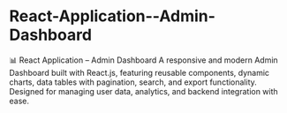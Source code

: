 # React-Application--Admin-Dashboard
📊 React Application – Admin Dashboard A responsive and modern Admin Dashboard built with React.js, featuring reusable components, dynamic charts, data tables with pagination, search, and export functionality. Designed for managing user data, analytics, and backend integration with ease.

